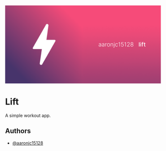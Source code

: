![Logo](assets/images/github.png)


# Lift

A simple workout app.


## Authors

- [@aaronjc15128](https://www.github.com/aaronjc15128)

